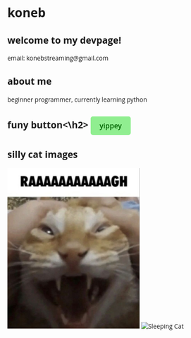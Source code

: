 <!DOCTYPE html>
<html>
    <head>
        <meta charset="utf-8">
        <title>koneb's devpage</title>
        <link href="https://fonts.googleapis.com/css2?family=Open+Sans:wght@400;600&display=swap" rel="stylesheet">
        <style>
            body {
                font-family: 'Open Sans', sans-serif;
            }
            button {
                background-color: lightgreen;
                color: darkgreen;
                border: none;
                padding: 10px 20px;
                font-size: 16px;
                cursor: pointer;
                border-radius: 5px;
                font-family: 'Open Sans', sans-serif;
                font-weight: 600;
            }
            button:hover {
                background-color: limegreen;
            }
        </style>
    </head>
        <h1>koneb</h1>
        <h2>welcome to my devpage!</h2>
        <p>email: konebstreaming@gmail.com</p>
        <h2>about me</h2>
        <p>beginner programmer, currently learning python</p>
    <h2>funy button<\h2>
        <button onclick="playSound()">yippey</button>
        <audio id="yippey-sound">
            <source src="yippee-made-with-Voicemod.mp3" type="audio/mpeg">
            Your browser does not support the audio element.
        </audio>
        <script>
            function playSound() {
                var sound = document.getElementById("yippey-sound");
                sound.play();
            }
        </script>
    <body>
        <h2>silly cat images</h2>
        <img src="download (27).jpeg" alt="Profile Image" width="300">
        <img src="😴.jpeg" alt="Sleeping Cat" width="300">
    </body>
</html>
